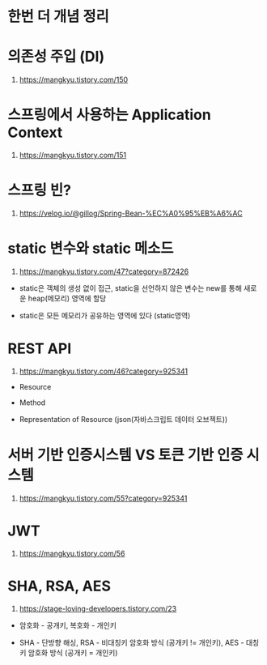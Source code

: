 # 한번 더 개념 정리

# 의존성 주입 (DI)

1. https://mangkyu.tistory.com/150

# 스프링에서 사용하는 Application Context

1. https://mangkyu.tistory.com/151

# 스프링 빈?

1. https://velog.io/@gillog/Spring-Bean-%EC%A0%95%EB%A6%AC

# static 변수와 static 메소드

1. https://mangkyu.tistory.com/47?category=872426

- static은 객체의 생성 없이 접근, static을 선언하지 않은 변수는 new를 통해 새로운 heap(메모리) 영역에 할당

- static은 모든 메모리가 공유하는 영역에 있다 (static영역)

# REST API

1. https://mangkyu.tistory.com/46?category=925341

- Resource

- Method

- Representation of Resource (json(자바스크립트 데이터 오브젝트))

# 서버 기반 인증시스템 VS 토큰 기반 인증 시스템

1. https://mangkyu.tistory.com/55?category=925341

# JWT

1. https://mangkyu.tistory.com/56

# SHA, RSA, AES

1. https://stage-loving-developers.tistory.com/23

- 암호화 - 공개키, 복호화 - 개인키

- SHA - 단방향 해싱, RSA - 비대칭키 암호화 방식 (공개키 != 개인키), AES - 대칭키 암호화 방식 (공개키 = 개인키)